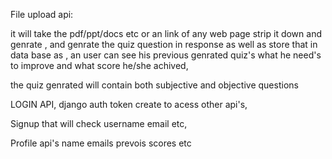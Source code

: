 File upload api:

it will take the pdf/ppt/docs etc or an link of any web page strip it down and genrate , and genrate the quiz question in response as well as store that in data base as ,
an user can see his previous genrated quiz's what he need's to improve and what score he/she achived, 

the quiz genrated will contain both subjective and objective questions

LOGIN API,
django auth token create to acess other api's,

Signup that will check username email etc,

Profile api's name emails prevois scores etc